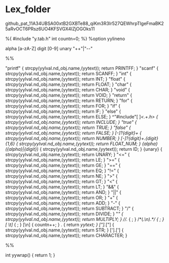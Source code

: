 # Lex_folder
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11

%{
    #include "y.tab.h"
    int countn=0;
%}
%option yylineno

alpha [a-zA-Z]
digit [0-9]
unary "++"|"--"

%%

"printf"                    { strcpy(yylval.nd_obj.name,(yytext)); return PRINTFF; }
"scanf"                     { strcpy(yylval.nd_obj.name,(yytext)); return SCANFF; }
"int"                       { strcpy(yylval.nd_obj.name,(yytext)); return INT; }
"float"                     { strcpy(yylval.nd_obj.name,(yytext)); return FLOAT; }
"char"                      { strcpy(yylval.nd_obj.name,(yytext)); return CHAR; }
"void"                      { strcpy(yylval.nd_obj.name,(yytext)); return VOID; }
"return"                    { strcpy(yylval.nd_obj.name,(yytext)); return RETURN; }
"for"	                    { strcpy(yylval.nd_obj.name,(yytext)); return FOR; }
"if"	                    { strcpy(yylval.nd_obj.name,(yytext)); return IF; }
"else"	                    { strcpy(yylval.nd_obj.name,(yytext)); return ELSE; }
^"#include"[ ]*<.+\.h>      { strcpy(yylval.nd_obj.name,(yytext)); return INCLUDE; }
"true"                      { strcpy(yylval.nd_obj.name,(yytext)); return TRUE; }
"false"                     { strcpy(yylval.nd_obj.name,(yytext)); return FALSE; }
[-]?{digit}+                { strcpy(yylval.nd_obj.name,(yytext)); return NUMBER; }
[-]?{digit}+\.{digit}{1,6}  { strcpy(yylval.nd_obj.name,(yytext)); return FLOAT_NUM; }
{alpha}({alpha}|{digit})*   { strcpy(yylval.nd_obj.name,(yytext)); return ID; }
{unary}                     { strcpy(yylval.nd_obj.name,(yytext)); return UNARY; }
"<="                        { strcpy(yylval.nd_obj.name,(yytext)); return LE; }
">="                        { strcpy(yylval.nd_obj.name,(yytext)); return GE; }
"=="                        { strcpy(yylval.nd_obj.name,(yytext)); return EQ; }
"!="                        { strcpy(yylval.nd_obj.name,(yytext)); return NE; }
">"	                        { strcpy(yylval.nd_obj.name,(yytext)); return GT; }
"<"	                        { strcpy(yylval.nd_obj.name,(yytext)); return LT; }
"&&"	                    { strcpy(yylval.nd_obj.name,(yytext)); return AND; }
"||"	                    { strcpy(yylval.nd_obj.name,(yytext)); return OR; }
"+"                         { strcpy(yylval.nd_obj.name,(yytext)); return ADD; }
"-"                         { strcpy(yylval.nd_obj.name,(yytext)); return SUBTRACT; }
"/"                         { strcpy(yylval.nd_obj.name,(yytext)); return DIVIDE; }
"*"                         { strcpy(yylval.nd_obj.name,(yytext)); return MULTIPLY; }
\/\/.*                      { ; }
\/\*(.*\n)*.*\*\/           { ; } 
[ \t]*                      { ; }
[\n]                        { countn++; }
.	                        { return *yytext; }
["].*["]                    { strcpy(yylval.nd_obj.name,(yytext)); return STR; }
['].[']                     { strcpy(yylval.nd_obj.name,(yytext)); return CHARACTER; }

%%

int yywrap() {
    return 1;
}
